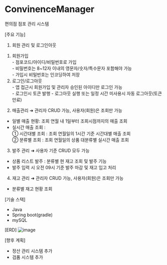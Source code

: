 # ConvinenceManager
편의점 점포 관리 시스템

[주요 기능]

1. 회원 관리 및 로그인아웃
  1) 회원가입   
    - 점포코드/아이디/비밀번호로 가입    
    - 비밀번호는 8~12자 이내의 영문자/숫자/특수문자 포함해야 가능   
    - 가입시 비밀번호는 인코딩하여 저장
  2) 로그인/로그아웃    
    - 앱 접근시 회원가입 및 관리자 승인된 아이디만 로그인 가능   
    - 로그인시 토큰 발행
    - 로그아웃 실행 또는 일정 시간 미사용시 자동 로그아웃(토큰 만료)  

2. 매출관리 ➜ 관리자 CRUD 가능, 사용자(회원)은 조회만 가능   
  - 일별 매출 현황: 조회 연월 내 1일부터 조회시점까지의 매출 조회  
  - 실시간 매출 조회 :    
    ① 시간대별 조회 : 조회 연월일의 1시간 기준 시간대별 매출 조회     
    ② 분류별 조회 : 조회 연월일의 상품 대분류별 실시간 매출 조회  

3. 발주 관리 ➜ 사용자 기준 CRUD 모두 가능 
  - 상품 리스트 발주 : 분류별 현 재고 조회 및 발주 기능 
  - 발주 입력 시 오전 09시 기준 발주 마감 및 재고 입고 처리 
 
4. 재고 관리 ➜ 관리자 CRUD 가능, 사용자(회원)은 조회만 가능 
  - 분류별 재고 현황 조회

[기술 스택] 
  - Java
  - Spring boot(gradle)
  - mySQL

[ERD]
![image](https://github.com/user-attachments/assets/c4cf4ffb-3e89-490c-946e-479192350910)

[향후 계획]
  - 정산 관리 시스템 추가
  - 검품 시스템 추가 

